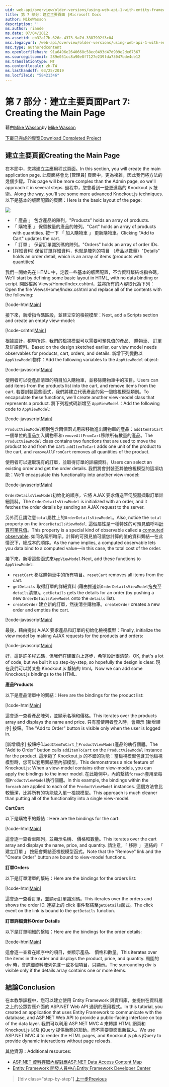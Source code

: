 ```yaml
---
uid: web-api/overview/older-versions/using-web-api-1-with-entity-framework-5/using-web-api-with-entity-framework-part-7
title: 第 7 部分：建立主要頁面 |Microsoft Docs
author: MikeWasson
description: ''
ms.author: riande
ms.date: 07/04/2012
ms.assetid: eb32a17b-626c-4373-9a7d-3387992f3c04
msc.legacyurl: /web-api/overview/older-versions/using-web-api-1-with-entity-framework-5/using-web-api-with-entity-framework-part-7
msc.type: authoredcontent
ms.openlocfilehash: 91a6496e2640668c58ec0493d47d909e2de67367
ms.sourcegitcommit: 289e051cc8a90e8f7127e239fda73047bde4de12
ms.translationtype: MT
ms.contentlocale: zh-TW
ms.lasthandoff: 03/25/2019
ms.locfileid: "58421346"
---
```

<a name="part-7-creating-the-main-page"></a><span data-ttu-id="7d26f-102">第 7 部分：建立主要頁面</span><span class="sxs-lookup"><span data-stu-id="7d26f-102">Part 7: Creating the Main Page</span></span>
====================
<span data-ttu-id="7d26f-103">藉由[Mike Wasson](https://github.com/MikeWasson)</span><span class="sxs-lookup"><span data-stu-id="7d26f-103">by [Mike Wasson](https://github.com/MikeWasson)</span></span>

[<span data-ttu-id="7d26f-104">下載已完成的專案</span><span class="sxs-lookup"><span data-stu-id="7d26f-104">Download Completed Project</span></span>](http://code.msdn.microsoft.com/ASP-NET-Web-API-with-afa30545)

## <a name="creating-the-main-page"></a><span data-ttu-id="7d26f-105">建立主要頁面</span><span class="sxs-lookup"><span data-stu-id="7d26f-105">Creating the Main Page</span></span>

<span data-ttu-id="7d26f-106">在本節中，您將建立主應用程式頁面。</span><span class="sxs-lookup"><span data-stu-id="7d26f-106">In this section, you will create the main application page.</span></span> <span data-ttu-id="7d26f-107">此頁面將會比 [管理員] 頁面中，更為複雜，因此我們將方法的幾個步驟。</span><span class="sxs-lookup"><span data-stu-id="7d26f-107">This page will be more complex than the Admin page, so we'll approach it in several steps.</span></span> <span data-ttu-id="7d26f-108">過程中，您會看到一些更進階的 Knockout.js 技術。</span><span class="sxs-lookup"><span data-stu-id="7d26f-108">Along the way, you'll see some more advanced Knockout.js techniques.</span></span> <span data-ttu-id="7d26f-109">以下是基本的版面配置的頁面：</span><span class="sxs-lookup"><span data-stu-id="7d26f-109">Here is the basic layout of the page:</span></span>

![](using-web-api-with-entity-framework-part-7/_static/image1.png)

- <span data-ttu-id="7d26f-110">「 產品 」 包含產品的陣列。</span><span class="sxs-lookup"><span data-stu-id="7d26f-110">"Products" holds an array of products.</span></span>
- <span data-ttu-id="7d26f-111">「 購物車 」 保留數量的產品的陣列。</span><span class="sxs-lookup"><span data-stu-id="7d26f-111">"Cart" holds an array of products with quantities.</span></span> <span data-ttu-id="7d26f-112">按一下 「 加入購物車 」 更新購物車。</span><span class="sxs-lookup"><span data-stu-id="7d26f-112">Clicking "Add to Cart" updates the cart.</span></span>
- <span data-ttu-id="7d26f-113">「 訂單 」 保留訂單識別碼的陣列。</span><span class="sxs-lookup"><span data-stu-id="7d26f-113">"Orders" holds an array of order IDs.</span></span>
- <span data-ttu-id="7d26f-114">[詳細資料] 保留訂單詳細資料，也就是陣列的項目 （產品以數量）</span><span class="sxs-lookup"><span data-stu-id="7d26f-114">"Details" holds an order detail, which is an array of items (products with quantities)</span></span>

<span data-ttu-id="7d26f-115">我們一開始先在 HTML 中，定義一些基本的版面配置，不含資料繫結或指令碼。</span><span class="sxs-lookup"><span data-stu-id="7d26f-115">We'll start by defining some basic layout in HTML, with no data binding or script.</span></span> <span data-ttu-id="7d26f-116">開啟檔案 Views/Home/Index.cshtml，並將所有的內容取代為下列：</span><span class="sxs-lookup"><span data-stu-id="7d26f-116">Open the file Views/Home/Index.cshtml and replace all of the contents with the following:</span></span>

[!code-html[Main](using-web-api-with-entity-framework-part-7/samples/sample1.html)]

<span data-ttu-id="7d26f-117">接下來，新增指令碼區段，並建立空的檢視模型：</span><span class="sxs-lookup"><span data-stu-id="7d26f-117">Next, add a Scripts section and create an empty view-model:</span></span>

[!code-cshtml[Main](using-web-api-with-entity-framework-part-7/samples/sample2.cshtml)]

<span data-ttu-id="7d26f-118">根據設計，稍早所述，我們的檢視模型可以需要可預見值的產品、 購物車、 訂單及詳細資料。</span><span class="sxs-lookup"><span data-stu-id="7d26f-118">Based on the design sketched earlier, our view model needs observables for products, cart, orders, and details.</span></span> <span data-ttu-id="7d26f-119">新增下列變數以`AppViewModel`物件：</span><span class="sxs-lookup"><span data-stu-id="7d26f-119">Add the following variables to the `AppViewModel` object:</span></span>

[!code-javascript[Main](using-web-api-with-entity-framework-part-7/samples/sample3.js)]

<span data-ttu-id="7d26f-120">使用者可以從產品清單的項目加入購物車，並移除購物車中的項目。</span><span class="sxs-lookup"><span data-stu-id="7d26f-120">Users can add items from the products list into the cart, and remove items from the cart.</span></span> <span data-ttu-id="7d26f-121">若要封裝這些函式，我們將建立代表產品的另一個檢視模型類別。</span><span class="sxs-lookup"><span data-stu-id="7d26f-121">To encapsulate these functions, we'll create another view-model class that represents a product.</span></span> <span data-ttu-id="7d26f-122">將下列程式碼新增至 `AppViewModel`：</span><span class="sxs-lookup"><span data-stu-id="7d26f-122">Add the following code to `AppViewModel`:</span></span>

[!code-javascript[Main](using-web-api-with-entity-framework-part-7/samples/sample4.js?highlight=4)]

<span data-ttu-id="7d26f-123">`ProductViewModel`類別包含兩個函式用來移動進出購物車的產品：`addItemToCart`一個單位的產品加入購物車和`removeAllFromCart`移除所有數量的產品。</span><span class="sxs-lookup"><span data-stu-id="7d26f-123">The `ProductViewModel` class contains two functions that are used to move the product to and from the cart: `addItemToCart` adds one unit of the product to the cart, and `removeAllFromCart` removes all quantities of the product.</span></span>

<span data-ttu-id="7d26f-124">使用者可以選取現有的訂單，並取得訂單的詳細資料。</span><span class="sxs-lookup"><span data-stu-id="7d26f-124">Users can select an existing order and get the order details.</span></span> <span data-ttu-id="7d26f-125">我們將會封裝至其他檢視模型的這項功能：</span><span class="sxs-lookup"><span data-stu-id="7d26f-125">We'll encapsulate this functionality into another view-model:</span></span>

[!code-javascript[Main](using-web-api-with-entity-framework-part-7/samples/sample5.js?highlight=4)]

<span data-ttu-id="7d26f-126">`OrderDetailsViewModel`初始化的順序，它將 AJAX 要求傳送至伺服器擷取訂單詳細資料。</span><span class="sxs-lookup"><span data-stu-id="7d26f-126">The `OrderDetailsViewModel` is initialized with an order, and it fetches the order details by sending an AJAX request to the server.</span></span>

<span data-ttu-id="7d26f-127">另外而且請注意`total`屬性上的`OrderDetailsViewModel`。</span><span class="sxs-lookup"><span data-stu-id="7d26f-127">Also, notice the `total` property on the `OrderDetailsViewModel`.</span></span> <span data-ttu-id="7d26f-128">這個屬性是一種特殊的可預見值呼叫[計算可預見值](http://knockoutjs.com/documentation/computedObservables.html)。</span><span class="sxs-lookup"><span data-stu-id="7d26f-128">This property is a special kind of observable called a [computed observable](http://knockoutjs.com/documentation/computedObservables.html).</span></span> <span data-ttu-id="7d26f-129">如同名稱所暗示，計算的可預見值可讓您計算的值的資料繫結&#8212;在此情況下，總成本的順序。</span><span class="sxs-lookup"><span data-stu-id="7d26f-129">As the name implies, a computed observable lets you data bind to a computed value&#8212;in this case, the total cost of the order.</span></span>

<span data-ttu-id="7d26f-130">接下來，新增這些函式來`AppViewModel`:</span><span class="sxs-lookup"><span data-stu-id="7d26f-130">Next, add these functions to `AppViewModel`:</span></span>

- <span data-ttu-id="7d26f-131">`resetCart` 移除購物車中的所有項目。</span><span class="sxs-lookup"><span data-stu-id="7d26f-131">`resetCart` removes all items from the cart.</span></span>
- <span data-ttu-id="7d26f-132">`getDetails` 取得訂單的詳細資料 (藉由推送新`OrderDetailsViewModel`拖曳至`details`清單)。</span><span class="sxs-lookup"><span data-stu-id="7d26f-132">`getDetails` gets the details for an order (by pushing a new `OrderDetailsViewModel` onto the `details` list).</span></span>
- <span data-ttu-id="7d26f-133">`createOrder` 建立新的訂單，然後清空購物車。</span><span class="sxs-lookup"><span data-stu-id="7d26f-133">`createOrder` creates a new order and empties the cart.</span></span>


[!code-javascript[Main](using-web-api-with-entity-framework-part-7/samples/sample6.js?highlight=4)]

<span data-ttu-id="7d26f-134">最後，藉由提出 AJAX 要求產品和訂單的初始化檢視模型：</span><span class="sxs-lookup"><span data-stu-id="7d26f-134">Finally, initialize the view model by making AJAX requests for the products and orders:</span></span>

[!code-javascript[Main](using-web-api-with-entity-framework-part-7/samples/sample7.js)]

<span data-ttu-id="7d26f-135">好，這是許多程式碼，但我們在建置向上逐步，希望設計很清楚。</span><span class="sxs-lookup"><span data-stu-id="7d26f-135">OK, that's a lot of code, but we built it up step-by-step, so hopefully the design is clear.</span></span> <span data-ttu-id="7d26f-136">現在我們可以將某些 Knockout.js 繫結的 html。</span><span class="sxs-lookup"><span data-stu-id="7d26f-136">Now we can add some Knockout.js bindings to the HTML.</span></span>

<span data-ttu-id="7d26f-137">**產品**</span><span class="sxs-lookup"><span data-stu-id="7d26f-137">**Products**</span></span>

<span data-ttu-id="7d26f-138">以下是產品清單中的繫結：</span><span class="sxs-lookup"><span data-stu-id="7d26f-138">Here are the bindings for the product list:</span></span>

[!code-html[Main](using-web-api-with-entity-framework-part-7/samples/sample8.html)]

<span data-ttu-id="7d26f-139">這會逐一查看產品陣列，並顯示名稱和價格。</span><span class="sxs-lookup"><span data-stu-id="7d26f-139">This iterates over the products array and displays the name and price.</span></span> <span data-ttu-id="7d26f-140">只有當使用者登入時，會顯示 [新增順序] 按鈕。</span><span class="sxs-lookup"><span data-stu-id="7d26f-140">The "Add to Order" button is visible only when the user is logged in.</span></span>

<span data-ttu-id="7d26f-141">[新增順序] 按鈕呼叫`addItemToCart`上`ProductViewModel`產品的執行個體。</span><span class="sxs-lookup"><span data-stu-id="7d26f-141">The "Add to Order" button calls `addItemToCart` on the `ProductViewModel` instance for the product.</span></span> <span data-ttu-id="7d26f-142">這示範了 Knockout.js 的不錯的功能：當檢視模型包含其他檢視模型時，您可以套用繫結至內部模型。</span><span class="sxs-lookup"><span data-stu-id="7d26f-142">This demonstrates a nice feature of Knockout.js: When a view-model contains other view-models, you can apply the bindings to the inner model.</span></span> <span data-ttu-id="7d26f-143">在此範例中，內的繫結`foreach`套用至每個`ProductViewModel`執行個體。</span><span class="sxs-lookup"><span data-stu-id="7d26f-143">In this example, the bindings within the `foreach` are applied to each of the `ProductViewModel` instances.</span></span> <span data-ttu-id="7d26f-144">這個方法會比較簡潔，比將所有的功能放入單一檢視模型。</span><span class="sxs-lookup"><span data-stu-id="7d26f-144">This approach is much cleaner than putting all of the functionality into a single view-model.</span></span>

<span data-ttu-id="7d26f-145">**Cart**</span><span class="sxs-lookup"><span data-stu-id="7d26f-145">**Cart**</span></span>

<span data-ttu-id="7d26f-146">以下是購物車的繫結：</span><span class="sxs-lookup"><span data-stu-id="7d26f-146">Here are the bindings for the cart:</span></span>

[!code-html[Main](using-web-api-with-entity-framework-part-7/samples/sample9.html)]

<span data-ttu-id="7d26f-147">這會逐一查看車陣列，並顯示名稱、 價格和數量。</span><span class="sxs-lookup"><span data-stu-id="7d26f-147">This iterates over the cart array and displays the name, price, and quantity.</span></span> <span data-ttu-id="7d26f-148">請注意，「 移除 」 連結的 「 建立訂單 」 按鈕會繫結至檢視模型函式。</span><span class="sxs-lookup"><span data-stu-id="7d26f-148">Note that the "Remove" link and the "Create Order" button are bound to view-model functions.</span></span>

<span data-ttu-id="7d26f-149">**訂單**</span><span class="sxs-lookup"><span data-stu-id="7d26f-149">**Orders**</span></span>

<span data-ttu-id="7d26f-150">以下是訂單清單的繫結：</span><span class="sxs-lookup"><span data-stu-id="7d26f-150">Here are the bindings for the orders list:</span></span>

[!code-html[Main](using-web-api-with-entity-framework-part-7/samples/sample10.html)]

<span data-ttu-id="7d26f-151">這會逐一查看訂單，並顯示訂單識別碼。</span><span class="sxs-lookup"><span data-stu-id="7d26f-151">This iterates over the orders and shows the order ID.</span></span> <span data-ttu-id="7d26f-152">連結上的 click 事件繫結至`getDetails`函式。</span><span class="sxs-lookup"><span data-stu-id="7d26f-152">The click event on the link is bound to the `getDetails` function.</span></span>

<span data-ttu-id="7d26f-153">**訂單詳細資料**</span><span class="sxs-lookup"><span data-stu-id="7d26f-153">**Order Details**</span></span>

<span data-ttu-id="7d26f-154">以下是訂單明細的繫結：</span><span class="sxs-lookup"><span data-stu-id="7d26f-154">Here are the bindings for the order details:</span></span>

[!code-html[Main](using-web-api-with-entity-framework-part-7/samples/sample11.html)]

<span data-ttu-id="7d26f-155">這會逐一查看在順序中的項目，並顯示產品、 價格和數量。</span><span class="sxs-lookup"><span data-stu-id="7d26f-155">This iterates over the items in the order and displays the product, price, and quantity.</span></span> <span data-ttu-id="7d26f-156">周圍的 div 時，會詳細資料陣列包含一或多個項目，只顯示。</span><span class="sxs-lookup"><span data-stu-id="7d26f-156">The surrounding div is visible only if the details array contains one or more items.</span></span>

## <a name="conclusion"></a><span data-ttu-id="7d26f-157">結論</span><span class="sxs-lookup"><span data-stu-id="7d26f-157">Conclusion</span></span>

<span data-ttu-id="7d26f-158">在本教學課程中，您可以建立使用 Entity Framework 與資料庫，並提供在資料層之上的公眾對應介面的 ASP.NET Web API 通訊的應用程式。</span><span class="sxs-lookup"><span data-stu-id="7d26f-158">In this tutorial, you created an application that uses Entity Framework to communicate with the database, and ASP.NET Web API to provide a public-facing interface on top of the data layer.</span></span> <span data-ttu-id="7d26f-159">我們可以利用 ASP.NET MVC 4 來轉譯 HTML 網頁和 Knockout.js 以及 jQuery 提供動態的互動，而不需要頁面重新載入。</span><span class="sxs-lookup"><span data-stu-id="7d26f-159">We use ASP.NET MVC 4 to render the HTML pages, and Knockout.js plus jQuery to provide dynamic interactions without page reloads.</span></span>

<span data-ttu-id="7d26f-160">其他資源：</span><span class="sxs-lookup"><span data-stu-id="7d26f-160">Additional resources:</span></span>

- [<span data-ttu-id="7d26f-161">ASP.NET 資料存取內容對應</span><span class="sxs-lookup"><span data-stu-id="7d26f-161">ASP.NET Data Access Content Map</span></span>](https://msdn.microsoft.com/library/6759sth4.aspx)
- [<span data-ttu-id="7d26f-162">Entity Framework 開發人員中心</span><span class="sxs-lookup"><span data-stu-id="7d26f-162">Entity Framework Developer Center</span></span>](https://msdn.microsoft.com/data/ef)

> [!div class="step-by-step"]
> [<span data-ttu-id="7d26f-163">上一步</span><span class="sxs-lookup"><span data-stu-id="7d26f-163">Previous</span></span>](using-web-api-with-entity-framework-part-6.md)
